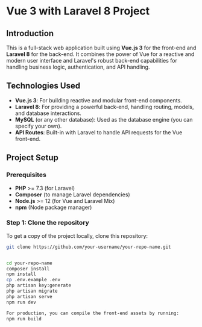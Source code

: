 # Vue 3 with Laravel 8 Project

## Introduction
This is a full-stack web application built using **Vue.js 3** for the front-end and **Laravel 8** for the back-end. It combines the power of Vue for a reactive and modern user interface and Laravel's robust back-end capabilities for handling business logic, authentication, and API handling.

## Technologies Used
- **Vue.js 3**: For building reactive and modular front-end components.
- **Laravel 8**: For providing a powerful back-end, handling routing, models, and database interactions.
- **MySQL** (or any other database): Used as the database engine (you can specify your own).
- **API Routes**: Built-in with Laravel to handle API requests for the Vue front-end.

## Project Setup

### Prerequisites
- **PHP** >= 7.3 (for Laravel)
- **Composer** (to manage Laravel dependencies)
- **Node.js** >= 12 (for Vue and Laravel Mix)
- **npm** (Node package manager)

### Step 1: Clone the repository
To get a copy of the project locally, clone this repository:
```bash
git clone https://github.com/your-username/your-repo-name.git


cd your-repo-name
composer install
npm install
cp .env.example .env
php artisan key:generate
php artisan migrate
php artisan serve
npm run dev

For production, you can compile the front-end assets by running:
npm run build
